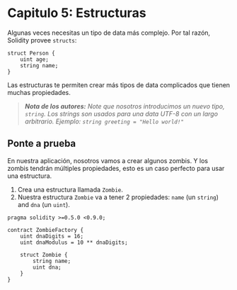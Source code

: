 # Capitulo 5: Estructuras

Algunas veces necesitas un tipo de data más complejo. Por tal razón, Solidity provee `structs`:

```sol
struct Person {
    uint age;
    string name;
}
```

Las estructuras te permiten crear más tipos de data complicados que tienen muchas propiedades.

> ***Nota de los autores:** Note que nosotros introducimos un nuevo tipo, `string`. Los strings son usados para una data UTF-8 con un largo arbitrario. Ejemplo: `string greeting = "Hello world!"`*

## Ponte a prueba

En nuestra aplicación, nosotros vamos a crear algunos zombis. Y los zombis tendrán múltiples propiedades, esto es un caso perfecto para usar una estructura.

1. Crea una estructura llamada `Zombie`.
2. Nuestra estructura `Zombie` va a tener 2 propiedades: `name` (un `string`) and `dna` (un `uint`).

```sol
pragma solidity >=0.5.0 <0.9.0;

contract ZombieFactory {
    uint dnaDigits = 16;
    uint dnaModulus = 10 ** dnaDigits;

    struct Zombie {
        string name;
        uint dna;
    }
} 
```

